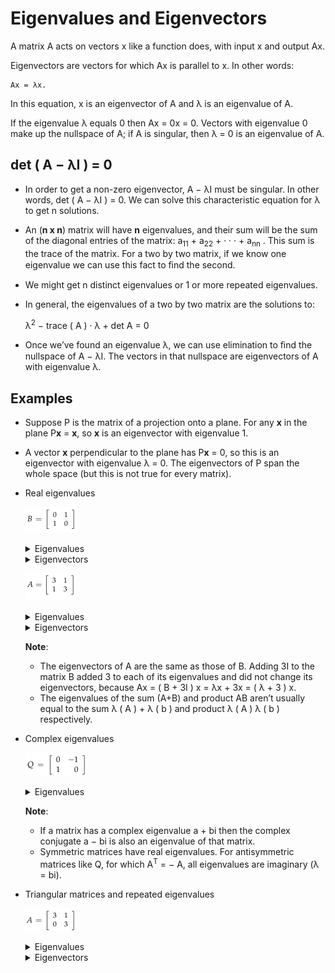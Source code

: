 # Eigenvalues and Eigenvectors

A matrix A acts on vectors x like a function does, with input x and output Ax.

Eigenvectors are vectors for which Ax is parallel to x. In other words:

    Ax = λx.

In this equation, x is an eigenvector of A and λ is an eigenvalue of A.

If the eigenvalue λ equals 0 then Ax = 0x = 0. Vectors with eigenvalue 0 make
up the nullspace of A; if A is singular, then λ = 0 is an eigenvalue of A.

## det ( A − λI ) = 0

* In order to get a non-zero eigenvector, A − λI must be singular. In other words,
det ( A − λI ) = 0. We can solve this characteristic equation for λ to get n solutions.

* An (**n x n**) matrix will have **n** eigenvalues, and their sum will be the sum of the diagonal entries of the matrix: a<sub>11</sub> + a<sub>22</sub> + · · · + a<sub>nn</sub> . This sum is the trace of the matrix. For a two by two matrix, if we know one eigenvalue we can use this fact to ﬁnd the second.

* We might get n distinct eigenvalues or 1 or more repeated eigenvalues. 

* In general, the eigenvalues of a two by two matrix are the solutions to:

    λ<sup>2</sup> − trace ( A ) · λ + det A = 0

* Once we’ve found an eigenvalue λ, we can use elimination to ﬁnd the nullspace of A − λI. The vectors in that nullspace are eigenvectors of A with eigenvalue λ.



## Examples

* Suppose P is the matrix of a projection onto a plane. For any **x** in the plane
P**x** = **x**, so **x** is an eigenvector with eigenvalue 1. 

* A vector **x** perpendicular to the plane has P**x** = 0, so this is an eigenvector with eigenvalue λ = 0. The eigenvectors of P span the whole space (but this is not true for every matrix).

* Real eigenvalues

    ![Example](Images/eigen_eg1_lec21.png)

    <details>
    <summary>Eigenvalues</summary>
    1, -1
    </details>

    <details>
    <summary>Eigenvectors</summary>
    [1,1] with λ = 1, [1,-1] with λ = -1
    </details>

    ![Example](Images/eigen_eg2_lec21.png)

    <details>
    <summary>Eigenvalues</summary>
    4, 2
    </details>

    <details>
    <summary>Eigenvectors</summary>
    [1,1] with λ = 1, [1,-1] with λ = -1
    </details>

    **Note**: 
    * The eigenvectors of A are the same as those of B. Adding 3I to the matrix B added 3 to each of its eigenvalues and did not change its eigenvectors, because Ax = ( B + 3I ) x = λx + 3x = ( λ + 3 ) x.
    * The eigenvalues of the sum (A+B) and product AB aren’t usually equal to the sum λ ( A ) + λ ( b ) and product λ ( A ) λ ( b ) respectively.

* Complex eigenvalues

    ![Example](Images/eigen_complex_lec21.png)

    <details>
    <summary>Eigenvalues</summary>
    i, -i
    </details>

    **Note**:
    * If a matrix has a complex eigenvalue a + bi then the complex conjugate a − bi is also an eigenvalue of that matrix.
    * Symmetric matrices have real eigenvalues. For antisymmetric matrices like Q, for which A<sup>T</sup> = − A, all eigenvalues are imaginary (λ = bi).

* Triangular matrices and repeated eigenvalues

    ![Example](Images/eigen_repeat_lec21.png)

    <details>
    <summary>Eigenvalues</summary>
    3, 3
    </details>
    <details>
    <summary>Eigenvectors</summary>
    [1,0]
    </details>